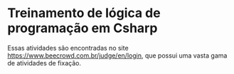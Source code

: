 # Treinamento de lógica de programação em Csharp 

Essas atividades são encontradas no site https://www.beecrowd.com.br/judge/en/login, que possui uma vasta gama de atividades de fixação.
